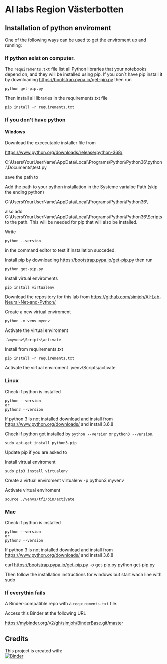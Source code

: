 # AI labs Region Västerbotten

## Installation of python enviroment
One of the following ways can be used to get the enviroment up and running:

### If python exist on computer.
The `requirements.txt` file list all Python libraries that your notebooks
depend on, and they will be installed using pip. If you don´t have pip install it by downloading https://bootstrap.pypa.io/get-pip.py then run
```
python get-pip.py
```
Then install all libraries in the requirements.txt file

```
pip install -r requirements.txt
```

### If you don't have python 
#### Windows
Download the excecutable installer file from

https://www.python.org/downloads/release/python-368/


C:\Users\YourUserName\AppData\Local\Programs\Python\Python36\python .\Documents\test.py

save the path to 

Add the path to your python installation in the Systeme varialbe Path (skip the ending python)

C:\Users\YourUserName\AppData\Local\Programs\Python\Python36\

also add 
C:\Users\YourUserName\AppData\Local\Programs\Python\Python36\Scripts
to the path. This will be needed for pip that will also be installed.

Write
```
python --version
```
in the command editor to test if installation succeded.

Install pip by downloading https://bootstrap.pypa.io/get-pip.py then run
```
python get-pip.py
```

Install virtual enviroments
```
pip install virtualenv
```

Download the repository for this lab from https://github.com/simjoh/AI-Lab-Neural-Net-and-Python/

Create a new virtual enviroment
```
python -m venv myenv
```

Activate the virtual enviroment
```
.\myvenv\Scripts\activate
```

Install from requirements.txt
```
pip install -r requirements.txt
```

Activate the virtual enviroment
.\venv\Scripts\activate

### Linux
Check if python is installed
```
python --version
or
python3 --version
```

If python 3 is not installed download and install from https://www.python.org/downloads/ and install 3.6.8

Check if python got installed by `python --version` or `python3 --version`.

```
sudo apt-get install python3-pip
```
Update pip if you are asked to

Install virtual enviroment
```
sudo pip3 install virtualenv
```

Create a virtual enviroment
virtualenv -p python3 myvenv

Activate virtual enviroment
```
source ./venvs/tf2/bin/activate
```


### Mac
Check if python is installed
```
python --version
or
python3 --version
```

If python 3 is not installed download and install from https://www.python.org/downloads/ and install 3.6.8

curl https://bootstrap.pypa.io/get-pip.py -o get-pip.py
python get-pip.py

Then follow the installation instructions for windows but start wach line with sudo

### If everythin fails
A Binder-compatible repo with a `requirements.txt` file.

Access this Binder at the following URL 

https://mybinder.org/v2/gh/simjoh/BinderBase.git/master


## Credits
This project is created with:  
[![Binder](http://mybinder.org/badge_logo.svg)](http://beta.mybinder.org/v2/gh/binder-examples/requirements/master)
